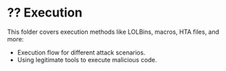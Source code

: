 # ?? Execution 
This folder covers execution methods like LOLBins, macros, HTA files, and more: 
- Execution flow for different attack scenarios. 
- Using legitimate tools to execute malicious code. 
